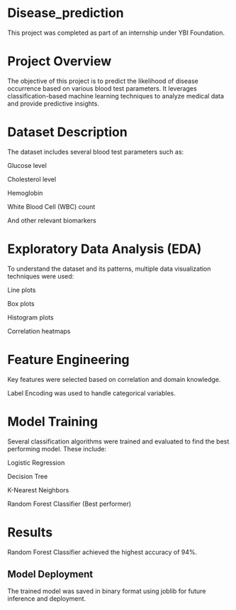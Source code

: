 # Disease_prediction

This project was completed as part of an internship under YBI Foundation.

# Project Overview
The objective of this project is to predict the likelihood of disease occurrence based on various blood test parameters. It leverages classification-based machine learning techniques to analyze medical data and provide predictive insights.

# Dataset Description
The dataset includes several blood test parameters such as:

 Glucose level

 Cholesterol level

 Hemoglobin

 White Blood Cell (WBC) count

And other relevant biomarkers

# Exploratory Data Analysis (EDA)
To understand the dataset and its patterns, multiple data visualization techniques were used:

 Line plots

 Box plots

 Histogram plots

 Correlation heatmaps

# Feature Engineering
Key features were selected based on correlation and domain knowledge.

Label Encoding was used to handle categorical variables.

# Model Training
Several classification algorithms were trained and evaluated to find the best performing model. These include:

Logistic Regression

Decision Tree

K-Nearest Neighbors

Random Forest Classifier (Best performer)

# Results
Random Forest Classifier achieved the highest accuracy of 94%.

## Model Deployment
The trained model was saved in binary format using joblib for future inference and deployment.

